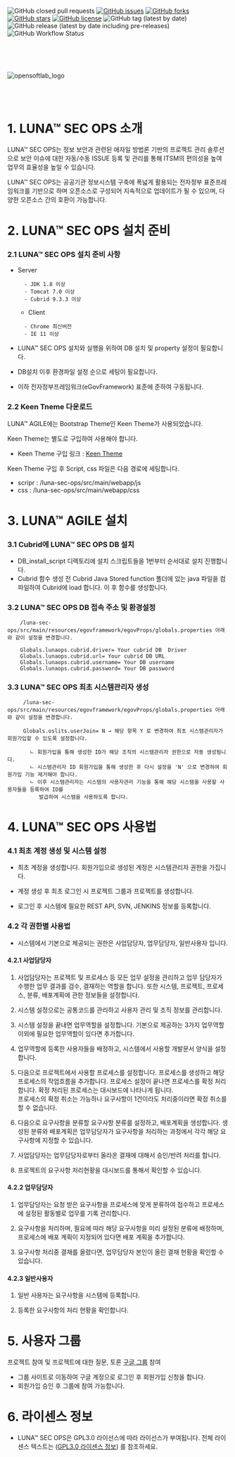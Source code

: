 ![GitHub closed pull requests](https://img.shields.io/github/issues-pr-closed/jht3820/luna-agile)
[![GitHub issues](https://img.shields.io/github/issues/jht3820/luna-agile)](https://github.com/jht3820/luna-agile/issues)
[![GitHub forks](https://img.shields.io/github/forks/jht3820/luna-agile)](https://github.com/jht3820/luna-agile/network)
[![GitHub stars](https://img.shields.io/github/stars/jht3820/luna-agile)](https://github.com/jht3820/luna-agile/stargazers)
[![GitHub license](https://img.shields.io/github/license/jht3820/luna-agile)](https://github.com/jht3820/luna-agile/blob/master/LICENSE)
![GitHub tag (latest by date)](https://img.shields.io/github/v/tag/jht3820/luna-agile)
![GitHub release (latest by date including pre-releases)](https://img.shields.io/github/v/release/jht3820/luna-agile?include_prereleases)
![GitHub Workflow Status](https://img.shields.io/github/workflow/status/jht3820/luna-agile/CI)

<br/>
<br/>
<br/>

![opensoftlab_logo](https://user-images.githubusercontent.com/22164616/99226155-a06b7100-282c-11eb-9649-5bcdc839a1d6.jpg)  
<br/>
<br/>
<br/>


# 1. LUNA™ SEC OPS 소개

LUNA™ SEC OPS는 정보 보안과 관련된 애자일 방법론 기반의 프로젝트 관리 솔루션으로
보안 이슈에 대한 자동/수동 ISSUE 등록 및 관리를 통해 ITSM의 편의성을 높여 업무의 효율성을 높일 수 있습니다. 

LUNA™ SEC OPS는 공공기관 정보시스템 구축에 폭넓게 활용되는 전자정부 표준프레임워크를 기반으로 하며 오픈소스로 구성되어 지속적으로 업데이트가 될 수 있으며, 
다양한 오픈소스 간의 호환이 가능합니다.

# 2. LUNA™ SEC OPS 설치 준비

### 2.1 LUNA™ SEC OPS 설치 준비 사항
 
 - Server
   ```
     - JDK 1.8 이상
     - Tomcat 7.0 이상
     - Cubrid 9.3.3 이상
   ```
   - Client 
   ```
     - Chrome 최신버전
     - IE 11 이상
   ```
 - LUNA™ SEC OPS 설치와 실행을 위하여 DB 설치 및 property 설정이 필요합니다.
 
 - DB설치 이후 환경파일 설정 순으로 세팅이 필요합니다.
 
 - 이하 전자정부프레임워크(eGovFramework) 표준에 준하여 구동됩니다.
 
 
 ### 2.2 Keen Tneme 다운로드
 
 LUNA™ AGILE에는 Bootstrap Theme인 Keen Theme가 사용되었습니다. 

 Keen Theme는 별도로 구입하여 사용해야 합니다. 
 
 * Keen Theme 구입 링크 : [Keen Theme](https://themes.getbootstrap.com/product/keen-the-ultimate-bootstrap-admin-theme/)
 
 Keen Theme 구입 후 Script, css 파일은 다음 경로에 세팅합니다.
 
* scripr :  /luna-sec-ops/src/main/webapp/js
* css : /luna-sec-ops/src/main/webapp/css
 
# 3. LUNA™ AGILE 설치

### 3.1 Cubrid에 LUNA™ SEC OPS DB 설치
 
 - DB_install_script 디렉토리에 설치 스크립트들을 1번부터 순서대로 설치 진행합니다.
 - Cubrid 함수 생성 전 Cubrid Java Stored function 폴더에 있는 java 파일을 컴파일하여 Cubrid에 load 합니다.
   이 후 함수를 생성합니다.
  
### 3.2 LUNA™ SEC OPS DB 접속 주소 및 환경설정
  ```
      /luna-sec-ops/src/main/resources/egovframework/egovProps/globals.properties 아래와 같이 설정을 변경합니다.
      
      Globals.lunaops.cubrid.driver= Your cubrid DB  Driver
      Globals.lunaops.cubrid.url= Your cubrid DB URL
      Globals.lunaops.cubrid.username= Your DB username
      Globals.lunaops.cubrid.password= Your DB password
   ```   
### 3.3 LUNA™ SEC OPS 최초 시스템관리자 생성
 ```
      /luna-sec-ops/src/main/resources/egovframework/egovProps/globals.properties 아래와 같이 설정을 변경합니다.
      
      Globals.oslits.userJoin= N → 해당 항목 Y 로 변경하여 최초 시스템관리자가 회원가입할 수 있도록 설정합니다.
      
        ㄴ 회원가입을 통해 생성한 ID가 해당 조직의 시스템관리자 권한으로 자동 생성됨니다.
        ㄴ 시스템관리자 ID 회원가입을 통해 생성한 후 다시 설정을 'N' 으로 변경하여 회원가입 기능 제거해야 합니다.
        ㄴ 이후 시스템관리자는 시스템의 사용자관리 기능을 통해 해당 시스템을 사용할 사용자들을 등록하여 ID를 
           발급하여 시스템을 사용하도록 합니다. 
 ``` 
 
# 4. LUNA™ SEC OPS 사용법


### 4.1 최초 계정 생성 및 시스템 설정

- 최초 계정을 생성합니다. 회원가입으로 생성된 계정은 시스템관리자 권한을 가집니다. 
   
   
- 계정 생성 후 최초 로그인 시 프로젝트 그룹과 프로젝트를 생성합니다.


- 로그인 후 시스템에 필요한 REST API, SVN, JENKINS 정보를 등록합니다.


### 4.2 각 권한별 사용법


- 시스템에서 기본으로 제공되는 권한은 사업담당자, 업무담당자, 일반사용자 입니다.


#### 4.2.1 사업담당자


1. 사업담당자는 프로젝트 및 프로세스 등 모든 업무 설정을 관리하고 업무 담당자가 수행한 업무 결과를 검수, 결재하는 역할을 합니다.
   또한 시스템, 프로젝트, 프로세스, 분류, 배포계획에 관한 정보들을 설정합니다.
   
   
2. 시스템 설정으로는 공통코드를 관리하고 사용자 관리 및 조직 정보를 관리합니다.


3. 시스템 설정을 끝내면 업무역할을 설정합니다. 기본으로 제공하는 3가지 업무역할 이외에 필요한 업무역할이 있다면 추가합니다.


4. 업무역할에 등록한 사용자들을 배정하고, 시스템에서 사용할 개발문서 양식을 설정합니다.


5. 다음으로 프로젝트에서 사용할 프로세스를 설정합니다. 프로세스를 생성하고 해당 프로세스의 작업흐름을 추가합니다. 프로세스 설정이 끝나면 프로세스를
   확정 처리합니다. 확정 처리된 프로세스는 대시보드에 나타나게 됩니다.  
   프로세스의 확정 취소는 가능하나 요구사항이 1건이라도 처리중이라면 확정 취소를 할 수 없습니다.
   

6. 다음으로 요구사항을 분류할 요구사항 분류를 설정하고, 배포계획을 생성합니다. 생성된 분류와 배포계획은 업무담당자가 요구사항을 처리하는 과정에서
   각각 해당 요구사항에 지정할 수 있습니다.


7. 사업담당자는 업무담당자로부터 올라온 결재에 대해서 승인/반려 처리를 합니다.


8. 프로젝트의 요구사항 처리현황을 대시보드를 통해서 확인할 수 있습니다.

   
#### 4.2.2 업무담당자   


1. 업무담당자는 요청 받은 요구사항을 프로세스에 맞게 분류하여 접수하고 프로세스에 설정된 활동별로 업무를 기록 관리합니다.


2. 요구사항을 처리하며, 필요에 따라 해당 요구사항을 미리 설정된 분류에 배정하며, 프로세스에 배포 계획이 지정되어 있다면 배포 계획을 추가합니다.


3. 요구사항 처리중 결재를 올렸다면, 업무담당자 본인이 올린 결재 현황을 확인할 수 있습니다.


#### 4.2.3 일반사용자


1. 일반 사용자는 요구사항을 시스템에 등록합니다.


2. 등록한 요구사항의 처리 현황을 확인합니다.
 
 
# 5. 사용자 그룹

프로젝트 참여 및 프로젝트에 대한 질문, 토론 [구글 그룹](https://groups.google.com/forum/#!forum/opensoftlab-github-group) 참여

 - 그룹 사이트로 이동하여 구글 계정으로 로그인 후 회원가입 신청을 합니다.
 - 회원가입 승인 후 그룹에 참여 가능합니다.
 

# 6. 라이센스 정보


- LUNA™ SEC OPS은 GPL3.0 라이선스에 따라 라이선스가 부여됩니다. 전체 라이센스 텍스트는 ([GPL3.0 라이센스 정보](https://www.olis.or.kr/license/Detailselect.do?lId=1072)) 를 참조하세요.

